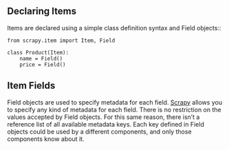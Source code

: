 Declaring Items
---------------
Items are declared using a simple class definition syntax and Field objects::

    from scrapy.item import Item, Field

    class Product(Item):
        name = Field()
        price = Field()

Item Fields
-----------
Field objects are used to specify metadata for each field. [Scrapy](http://scrapy.org/) allows you to specify any kind of metadata for each field. There is no restriction on the values accepted by Field objects. For this same reason, there isn’t a reference list of all available metadata keys. Each key defined in Field objects could be used by a different components, and only those components know about it. 


